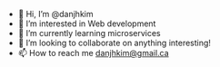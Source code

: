 - 👋 Hi, I’m @danjhkim
- 👀 I’m interested in Web development
- 🌱 I’m currently learning microservices
- 💞️ I’m looking to collaborate on anything interesting!
- 📫 How to reach me danjhkim@gmail.ca

